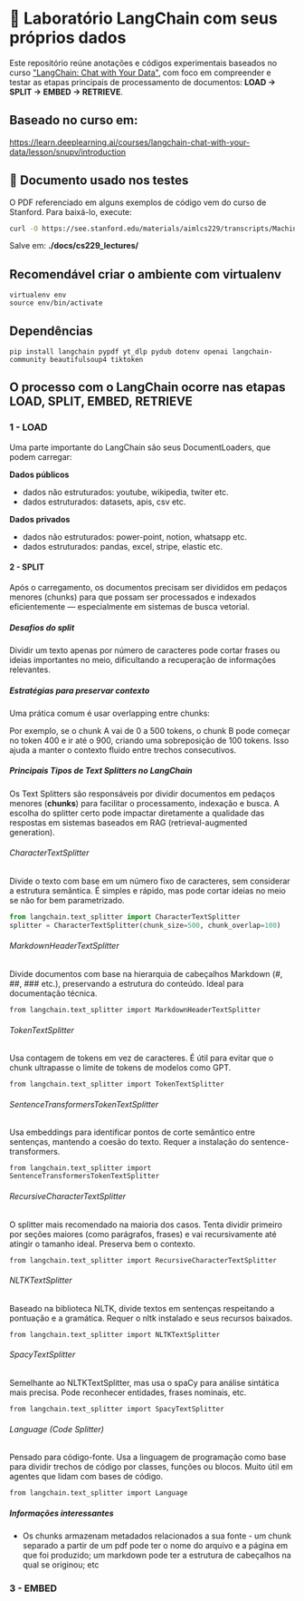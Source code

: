 # 🧪 Laboratório LangChain com seus próprios dados

Este repositório reúne anotações e códigos experimentais baseados no curso ["LangChain: Chat with Your Data"](https://learn.deeplearning.ai/courses/langchain-chat-with-your-data/lesson/snupv/introduction), com foco em compreender e testar as etapas principais de processamento de documentos: **LOAD → SPLIT → EMBED → RETRIEVE**.


## Baseado no curso em:

https://learn.deeplearning.ai/courses/langchain-chat-with-your-data/lesson/snupv/introduction


## 📄 Documento usado nos testes

O PDF referenciado em alguns exemplos de código vem do curso de Stanford. Para baixá-lo, execute:

```bash
curl -O https://see.stanford.edu/materials/aimlcs229/transcripts/MachineLearning-Lecture01.pdf
```

Salve em: **./docs/cs229_lectures/**

## Recomendável criar o ambiente com virtualenv

```
virtualenv env
source env/bin/activate
```

## Dependências

```
pip install langchain pypdf yt_dlp pydub dotenv openai langchain-community beautifulsoup4 tiktoken
```

## O processo com o LangChain ocorre nas etapas LOAD, SPLIT, EMBED, RETRIEVE

### 1 - LOAD

Uma parte importante do LangChain são seus DocumentLoaders, que podem carregar:

**Dados públicos**
- dados não estruturados: youtube, wikipedia, twiter etc.
- dados estruturados: datasets, apis, csv etc.

**Dados privados**
- dados não estruturados: power-point, notion, whatsapp etc.
- dados estruturados: pandas, excel, stripe, elastic etc.


#### 2 - SPLIT
Após o carregamento, os documentos precisam ser divididos em pedaços menores (chunks) para que possam ser processados e indexados eficientemente — especialmente em sistemas de busca vetorial.

##### Desafios do split
Dividir um texto apenas por número de caracteres pode cortar frases ou ideias importantes no meio, dificultando a recuperação de informações relevantes.

##### Estratégias para preservar contexto
Uma prática comum é usar overlapping entre chunks:

Por exemplo, se o chunk A vai de 0 a 500 tokens, o chunk B pode começar no token 400 e ir até o 900, criando uma sobreposição de 100 tokens. Isso ajuda a manter o contexto fluido entre trechos consecutivos.


##### Principais Tipos de Text Splitters no LangChain

Os Text Splitters são responsáveis por dividir documentos em pedaços menores (**chunks**) para facilitar o processamento, indexação e busca. A escolha do splitter certo pode impactar diretamente a qualidade das respostas em sistemas baseados em RAG (retrieval-augmented generation).

###### CharacterTextSplitter

Divide o texto com base em um número fixo de caracteres, sem considerar a estrutura semântica. É simples e rápido, mas pode cortar ideias no meio se não for bem parametrizado.

```python
from langchain.text_splitter import CharacterTextSplitter
splitter = CharacterTextSplitter(chunk_size=500, chunk_overlap=100)
```

###### MarkdownHeaderTextSplitter
Divide documentos com base na hierarquia de cabeçalhos Markdown (#, ##, ### etc.), preservando a estrutura do conteúdo. Ideal para documentação técnica.

```
from langchain.text_splitter import MarkdownHeaderTextSplitter
```

###### TokenTextSplitter
Usa contagem de tokens em vez de caracteres. É útil para evitar que o chunk ultrapasse o limite de tokens de modelos como GPT.

```
from langchain.text_splitter import TokenTextSplitter
```

###### SentenceTransformersTokenTextSplitter
Usa embeddings para identificar pontos de corte semântico entre sentenças, mantendo a coesão do texto. Requer a instalação do sentence-transformers.

```
from langchain.text_splitter import SentenceTransformersTokenTextSplitter
```

###### RecursiveCharacterTextSplitter
O splitter mais recomendado na maioria dos casos. Tenta dividir primeiro por seções maiores (como parágrafos, frases) e vai recursivamente até atingir o tamanho ideal. Preserva bem o contexto.

```
from langchain.text_splitter import RecursiveCharacterTextSplitter
```

###### NLTKTextSplitter
Baseado na biblioteca NLTK, divide textos em sentenças respeitando a pontuação e a gramática. Requer o nltk instalado e seus recursos baixados.

```
from langchain.text_splitter import NLTKTextSplitter
```

###### SpacyTextSplitter
Semelhante ao NLTKTextSplitter, mas usa o spaCy para análise sintática mais precisa. Pode reconhecer entidades, frases nominais, etc.

```
from langchain.text_splitter import SpacyTextSplitter
```

###### Language (Code Splitter)

Pensado para código-fonte. Usa a linguagem de programação como base para dividir trechos de código por classes, funções ou blocos. Muito útil em agentes que lidam com bases de código.

```
from langchain.text_splitter import Language
```


##### Informações interessantes
- Os chunks armazenam metadados relacionados a sua fonte - um chunk separado a partir de um pdf pode ter o nome do arquivo e a página em que foi produzido; um markdown pode ter a estrutura de cabeçalhos na qual se originou; etc


### 3 - EMBED
